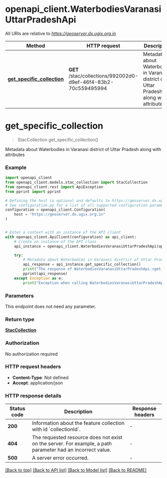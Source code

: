 # openapi_client.WaterbodiesVaranasiUttarPradeshApi

All URIs are relative to *https://geoserver.dx.ugix.org.in*

Method | HTTP request | Description
------------- | ------------- | -------------
[**get_specific_collection**](WaterbodiesVaranasiUttarPradeshApi.md#get_specific_collection) | **GET** /stac/collections/992002d0-d9ef-46f4-83b2-70c559495994 | Metadata about Waterbodies in Varanasi district of Uttar Pradesh along with attributes


# **get_specific_collection**
> StacCollection get_specific_collection()

Metadata about Waterbodies in Varanasi district of Uttar Pradesh along with attributes

### Example


```python
import openapi_client
from openapi_client.models.stac_collection import StacCollection
from openapi_client.rest import ApiException
from pprint import pprint

# Defining the host is optional and defaults to https://geoserver.dx.ugix.org.in
# See configuration.py for a list of all supported configuration parameters.
configuration = openapi_client.Configuration(
    host = "https://geoserver.dx.ugix.org.in"
)


# Enter a context with an instance of the API client
with openapi_client.ApiClient(configuration) as api_client:
    # Create an instance of the API class
    api_instance = openapi_client.WaterbodiesVaranasiUttarPradeshApi(api_client)

    try:
        # Metadata about Waterbodies in Varanasi district of Uttar Pradesh along with attributes
        api_response = api_instance.get_specific_collection()
        print("The response of WaterbodiesVaranasiUttarPradeshApi->get_specific_collection:\n")
        pprint(api_response)
    except Exception as e:
        print("Exception when calling WaterbodiesVaranasiUttarPradeshApi->get_specific_collection: %s\n" % e)
```



### Parameters

This endpoint does not need any parameter.

### Return type

[**StacCollection**](StacCollection.md)

### Authorization

No authorization required

### HTTP request headers

 - **Content-Type**: Not defined
 - **Accept**: application/json

### HTTP response details

| Status code | Description | Response headers |
|-------------|-------------|------------------|
**200** | Information about the feature collection with id &#x60;collectionId&#x60;. |  -  |
**404** | The requested resource does not exist on the server. For example, a path parameter had an incorrect value. |  -  |
**500** | A server error occurred. |  -  |

[[Back to top]](#) [[Back to API list]](../README.md#documentation-for-api-endpoints) [[Back to Model list]](../README.md#documentation-for-models) [[Back to README]](../README.md)

